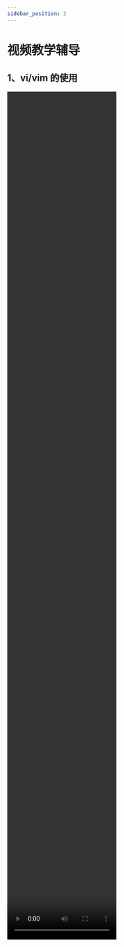 ```yaml
---
sidebar_position: 2
---
```


# 视频教学辅导

## 1、vi/vim 的使用

<video controls width="50%" height="50%" src="https://upos-sz-mirrorbd.bilivideo.com/upgcxcode/14/26/1442922614/1442922614-1-192.mp4?e=ig8euxZM2rNcNbRVhwdVhwdlhWdVhwdVhoNvNC8BqJIzNbfq9rVEuxTEnE8L5F6VnEsSTx0vkX8fqJeYTj_lta53NCM=&uipk=5&nbs=1&deadline=1744002055&gen=playurlv2&os=bdbv&oi=1947878723&trid=82fe2e1c19c149099a4a963d1e0f84eeT&mid=386252359&platform=html5&og=hw&upsig=93fcf8848ff45eb2782038ca9209e62e&uparams=e,uipk,nbs,deadline,gen,os,oi,trid,mid,platform,og&bvc=vod&nettype=0&bw=38281&orderid=0,1&buvid=&build=0&mobi_app=&f=T_0_0&logo=80000000"></video>
